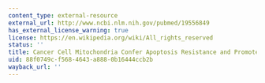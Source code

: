```yaml
---
content_type: external-resource
external_url: http://www.ncbi.nlm.nih.gov/pubmed/19556849
has_external_license_warning: true
license: https://en.wikipedia.org/wiki/All_rights_reserved
status: ''
title: Cancer Cell Mitochondria Confer Apoptosis Resistance and Promote Metastasis
uid: 88f0749c-f568-4643-a888-0b16444ccb2b
wayback_url: ''
---
```

